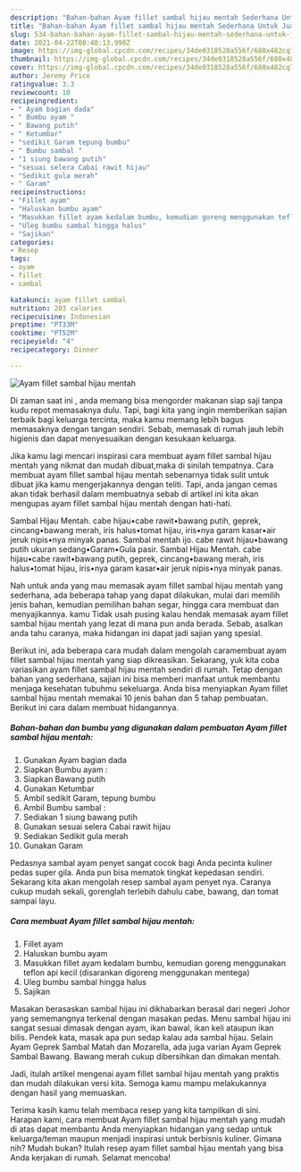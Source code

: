 ```yaml
---
description: "Bahan-bahan Ayam fillet sambal hijau mentah Sederhana Untuk Jualan"
title: "Bahan-bahan Ayam fillet sambal hijau mentah Sederhana Untuk Jualan"
slug: 534-bahan-bahan-ayam-fillet-sambal-hijau-mentah-sederhana-untuk-jualan
date: 2021-04-22T08:40:13.998Z
image: https://img-global.cpcdn.com/recipes/34de0318528a556f/680x482cq70/ayam-fillet-sambal-hijau-mentah-foto-resep-utama.jpg
thumbnail: https://img-global.cpcdn.com/recipes/34de0318528a556f/680x482cq70/ayam-fillet-sambal-hijau-mentah-foto-resep-utama.jpg
cover: https://img-global.cpcdn.com/recipes/34de0318528a556f/680x482cq70/ayam-fillet-sambal-hijau-mentah-foto-resep-utama.jpg
author: Jeremy Price
ratingvalue: 3.3
reviewcount: 10
recipeingredient:
- " Ayam bagian dada"
- " Bumbu ayam "
- " Bawang putih"
- " Ketumbar"
- "sedikit Garam tepung bumbu"
- " Bumbu sambal "
- "1 siung bawang putih"
- "sesuai selera Cabai rawit hijau"
- "Sedikit gula merah"
- " Garam"
recipeinstructions:
- "Fillet ayam"
- "Haluskan bumbu ayam"
- "Masukkan fillet ayam kedalam bumbu, kemudian goreng menggunakan teflon api kecil (disarankan digoreng menggunakan mentega)"
- "Uleg bumbu sambal hingga halus"
- "Sajikan"
categories:
- Resep
tags:
- ayam
- fillet
- sambal

katakunci: ayam fillet sambal 
nutrition: 203 calories
recipecuisine: Indonesian
preptime: "PT33M"
cooktime: "PT52M"
recipeyield: "4"
recipecategory: Dinner

---
```



![Ayam fillet sambal hijau mentah](https://img-global.cpcdn.com/recipes/34de0318528a556f/680x482cq70/ayam-fillet-sambal-hijau-mentah-foto-resep-utama.jpg)

Di zaman  saat ini , anda memang bisa mengorder makanan siap saji tanpa kudu repot memasaknya dulu. Tapi, bagi kita yang ingin memberikan sajian terbaik bagi keluarga tercinta, maka kamu memang lebih bagus memasaknya dengan tangan sendiri. Sebab, memasak di rumah jauh lebih higienis dan dapat menyesuaikan dengan kesukaan keluarga.

Jika kamu lagi mencari inspirasi cara membuat ayam fillet sambal hijau mentah yang nikmat dan mudah dibuat,maka di sinilah tempatnya. Cara membuat ayam fillet sambal hijau mentah  sebenarnya tidak sulit untuk dibuat jika kamu mengerjakannya dengan teliti. Tapi, anda jangan cemas akan tidak berhasil dalam membuatnya 
sebab di artikel ini kita akan mengupas ayam fillet sambal hijau mentah dengan hati-hati.  

Sambal Hijau Mentah. cabe hijau•cabe rawit•bawang putih, geprek, cincang•bawang merah, iris halus•tomat hijau, iris•nya garam kasar•air jeruk nipis•nya minyak panas. Sambal mentah ijo. cabe rawit hijau•bawang putih ukuran sedang•Garam•Gula pasir. Sambal Hijau Mentah. cabe hijau•cabe rawit•bawang putih, geprek, cincang•bawang merah, iris halus•tomat hijau, iris•nya garam kasar•air jeruk nipis•nya minyak panas.

Nah untuk anda yang mau memasak ayam fillet sambal hijau mentah yang sederhana, ada beberapa tahap yang dapat dilakukan, mulai dari memilih jenis bahan, kemudian pemilihan bahan segar, hingga cara membuat dan menyajikannya. kamu Tidak usah pusing kalau hendak memasak ayam fillet sambal hijau mentah yang lezat di mana pun anda berada. Sebab, asalkan anda  tahu caranya, maka hidangan ini dapat jadi sajian yang spesial.

Berikut ini, ada beberapa cara mudah dalam mengolah caramembuat ayam fillet sambal hijau mentah yang siap dikreasikan. Sekarang, yuk kita coba variasikan ayam fillet sambal hijau mentah sendiri di rumah. Tetap dengan bahan yang sederhana, sajian ini bisa memberi manfaat untuk membantu menjaga kesehatan tubuhmu sekeluarga. Anda bisa menyiapkan Ayam fillet sambal hijau mentah memakai 10 jenis bahan dan 5 tahap pembuatan. Berikut ini cara dalam membuat hidangannya.

<!--inarticleads1-->

##### Bahan-bahan dan bumbu yang digunakan dalam pembuatan Ayam fillet sambal hijau mentah:

1. Gunakan  Ayam bagian dada
1. Siapkan  Bumbu ayam :
1. Siapkan  Bawang putih
1. Gunakan  Ketumbar
1. Ambil sedikit Garam, tepung bumbu
1. Ambil  Bumbu sambal :
1. Sediakan 1 siung bawang putih
1. Gunakan sesuai selera Cabai rawit hijau
1. Sediakan Sedikit gula merah
1. Gunakan  Garam


Pedasnya sambal ayam penyet sangat cocok bagi Anda pecinta kuliner pedas super gila. Anda pun bisa mematok tingkat kepedasan sendiri. Sekarang kita akan mengolah resep sambal ayam penyet nya. Caranya cukup mudah sekali, gorenglah terlebih dahulu cabe, bawang, dan tomat sampai layu. 

<!--inarticleads2-->

##### Cara membuat Ayam fillet sambal hijau mentah:

1. Fillet ayam
1. Haluskan bumbu ayam
1. Masukkan fillet ayam kedalam bumbu, kemudian goreng menggunakan teflon api kecil (disarankan digoreng menggunakan mentega)
1. Uleg bumbu sambal hingga halus
1. Sajikan


Masakan berasaskan sambal hijau ini dikhabarkan berasal dari negeri Johor yang sememangnya terkenal dengan masakan pedas. Menu sambal hijau ini sangat sesuai dimasak dengan ayam, ikan bawal, ikan keli ataupun ikan bilis. Pendek kata, masak apa pun sedap kalau ada sambal hijau. Selain Ayam Geprek Sambal Matah dan Mozarella, ada juga varian Ayam Geprek Sambal Bawang. Bawang merah cukup dibersihkan dan dimakan mentah. 

Jadi, itulah artikel mengenai  ayam fillet sambal hijau mentah  yang praktis dan mudah dilakukan versi kita. Semoga kamu mampu melakukannya dengan hasil yang memuaskan. 

Terima kasih kamu telah membaca resep yang kita tampilkan di sini. Harapan kami, cara membuat  Ayam fillet sambal hijau mentah yang mudah di atas dapat membantu Anda menyiapkan hidangan yang sedap untuk keluarga/teman maupun menjadi inspirasi untuk berbisnis kuliner. Gimana nih? Mudah bukan? Itulah resep ayam fillet sambal hijau mentah yang bisa Anda kerjakan di rumah. Selamat mencoba!

